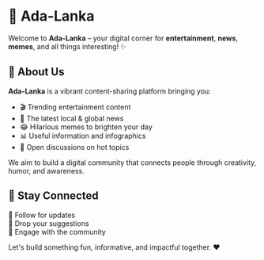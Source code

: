# 🎉 Ada-Lanka

Welcome to **Ada-Lanka** – your digital corner for **entertainment**, **news**, **memes**, and all things interesting! ✨

## 📌 About Us

**Ada-Lanka** is a vibrant content-sharing platform bringing you:

- 🎬 Trending entertainment content
- 📰 The latest local & global news
- 😂 Hilarious memes to brighten your day
- 📊 Useful information and infographics
- 💬 Open discussions on hot topics

We aim to build a digital community that connects people through creativity, humor, and awareness.

## 📢 Stay Connected

📍 Follow for updates  
📧 Drop your suggestions  
💬 Engage with the community

Let's build something fun, informative, and impactful together. ❤️
